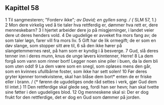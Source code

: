## Kapittel 58

1 Til sangmesteren; "Forderv ikke"*; av David; en gyllen sang. / {* SLM 57, 1.}
2 Mon dere virkelig ved å tie taler hva rettferdig er, dømmer hva rett er, dere menneskebarn?
3 I hjertet arbeider dere jo på misgjerninger, i landet veier dere ut deres henders vold.
4 De ugudelige er avveket fra mors fang av; de som taler løgn, farer vill fra mors liv.
5 Gift har de lik ormegift; de er som en døv slange, som stopper sitt øre til,
6 så den ikke hører på slangetemmernes røst, på ham som er kyndig i å besverge.
7 Gud, slå deres tenner inn i deres munn, knus de unge løvers kinntenner, Herre!
8 La dem forgå som vann som rinner bort! Legger noen sine piler i buen, da la dem bli som uten odd!
9 La dem være som en snegl, som opløses mens den går, som en kvinnes ufullbårne foster, som ikke har sett solen!
10 Før deres gryter kjenner tornekvistene, skal han blåse dem bort* enten de er friske eller i brann. / {* førenn de ugudeliges onde råd settes i verk, gjør Gud dem til intet.}
11 Den rettferdige skal glede seg, fordi han ser hevn; han skal tvette sine føtter i den ugudeliges blod.
12 Og menneskene skal si: Der er dog frukt for den rettferdige, det er dog en Gud som dømmer på jorden.
